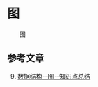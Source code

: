 #  图

　　图

## 参考文章

9. [数据结构--图--知识点总结](https://blog.csdn.net/void_worker/article/details/80720466)

